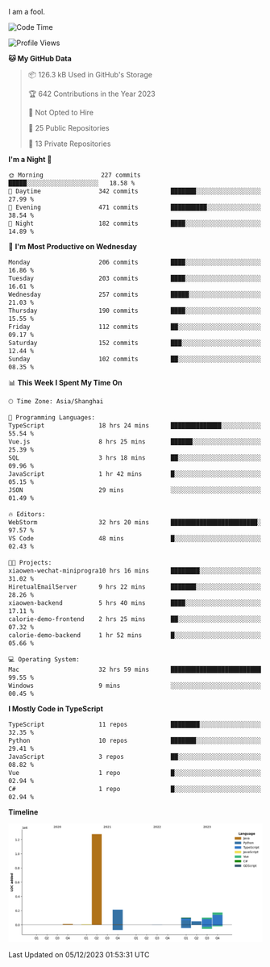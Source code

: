I am a fool.

<!--START_SECTION:waka-->
![Code Time](http://img.shields.io/badge/Code%20Time-961%20hrs%201%20min-blue)

![Profile Views](http://img.shields.io/badge/Profile%20Views-26-blue)

**🐱 My GitHub Data** 

> 📦 126.3 kB Used in GitHub's Storage 
 > 
> 🏆 642 Contributions in the Year 2023
 > 
> 🚫 Not Opted to Hire
 > 
> 📜 25 Public Repositories 
 > 
> 🔑 13 Private Repositories 
 > 
**I'm a Night 🦉** 

```text
🌞 Morning                227 commits         █████░░░░░░░░░░░░░░░░░░░░   18.58 % 
🌆 Daytime                342 commits         ███████░░░░░░░░░░░░░░░░░░   27.99 % 
🌃 Evening                471 commits         ██████████░░░░░░░░░░░░░░░   38.54 % 
🌙 Night                  182 commits         ████░░░░░░░░░░░░░░░░░░░░░   14.89 % 
```
📅 **I'm Most Productive on Wednesday** 

```text
Monday                   206 commits         ████░░░░░░░░░░░░░░░░░░░░░   16.86 % 
Tuesday                  203 commits         ████░░░░░░░░░░░░░░░░░░░░░   16.61 % 
Wednesday                257 commits         █████░░░░░░░░░░░░░░░░░░░░   21.03 % 
Thursday                 190 commits         ████░░░░░░░░░░░░░░░░░░░░░   15.55 % 
Friday                   112 commits         ██░░░░░░░░░░░░░░░░░░░░░░░   09.17 % 
Saturday                 152 commits         ███░░░░░░░░░░░░░░░░░░░░░░   12.44 % 
Sunday                   102 commits         ██░░░░░░░░░░░░░░░░░░░░░░░   08.35 % 
```


📊 **This Week I Spent My Time On** 

```text
🕑︎ Time Zone: Asia/Shanghai

💬 Programming Languages: 
TypeScript               18 hrs 24 mins      ██████████████░░░░░░░░░░░   55.54 % 
Vue.js                   8 hrs 25 mins       ██████░░░░░░░░░░░░░░░░░░░   25.39 % 
SQL                      3 hrs 18 mins       ██░░░░░░░░░░░░░░░░░░░░░░░   09.96 % 
JavaScript               1 hr 42 mins        █░░░░░░░░░░░░░░░░░░░░░░░░   05.15 % 
JSON                     29 mins             ░░░░░░░░░░░░░░░░░░░░░░░░░   01.49 % 

🔥 Editors: 
WebStorm                 32 hrs 20 mins      ████████████████████████░   97.57 % 
VS Code                  48 mins             █░░░░░░░░░░░░░░░░░░░░░░░░   02.43 % 

🐱‍💻 Projects: 
xiaowen-wechat-miniprogra10 hrs 16 mins      ████████░░░░░░░░░░░░░░░░░   31.02 % 
HiretualEmailServer      9 hrs 22 mins       ███████░░░░░░░░░░░░░░░░░░   28.26 % 
xiaowen-backend          5 hrs 40 mins       ████░░░░░░░░░░░░░░░░░░░░░   17.11 % 
calorie-demo-frontend    2 hrs 25 mins       ██░░░░░░░░░░░░░░░░░░░░░░░   07.32 % 
calorie-demo-backend     1 hr 52 mins        █░░░░░░░░░░░░░░░░░░░░░░░░   05.66 % 

💻 Operating System: 
Mac                      32 hrs 59 mins      █████████████████████████   99.55 % 
Windows                  9 mins              ░░░░░░░░░░░░░░░░░░░░░░░░░   00.45 % 
```

**I Mostly Code in TypeScript** 

```text
TypeScript               11 repos            ████████░░░░░░░░░░░░░░░░░   32.35 % 
Python                   10 repos            ███████░░░░░░░░░░░░░░░░░░   29.41 % 
JavaScript               3 repos             ██░░░░░░░░░░░░░░░░░░░░░░░   08.82 % 
Vue                      1 repo              █░░░░░░░░░░░░░░░░░░░░░░░░   02.94 % 
C#                       1 repo              █░░░░░░░░░░░░░░░░░░░░░░░░   02.94 % 
```



**Timeline**

![Lines of Code chart](https://raw.githubusercontent.com/VeejaLiu/VeejaLiu/master/assets/bar_graph.png)


 Last Updated on 05/12/2023 01:53:31 UTC
<!--END_SECTION:waka-->
